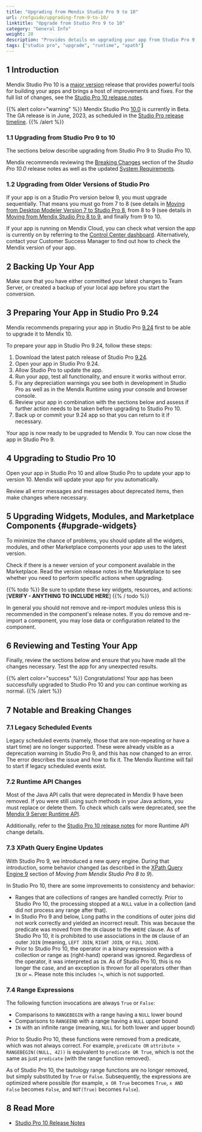 ```yaml
---
title: "Upgrading from Mendix Studio Pro 9 to 10"
url: /refguide/upgrading-from-9-to-10/
linktitle: "Upgrade from Studio Pro 9 to 10"
category: "General Info"
weight: 20
description: "Provides details on upgrading your app from Studio Pro 9 to Studio Pro 10, including sections on converting your app and deprecated features."
tags: ["studio pro", "upgrade", "runtime", "xpath"]
---
```


## 1 Introduction

Mendix Studio Pro 10 is a [major version](/releasenotes/studio-pro/lts-mts/#major-version) release that provides powerful tools for building your apps and brings a host of improvements and fixes. For the full list of changes, see the [Studio Pro 10 release notes](/releasenotes/studio-pro/10.0/).

{{% alert color="warning" %}}
Mendix Studio Pro [10.0](/releasenotes/studio-pro/10.0/) is currently in Beta. The GA release is in June, 2023, as scheduled in the [Studio Pro release timeline](/releasenotes/studio-pro/lts-mts/#major-version).
{{% /alert %}}

### 1.1 Upgrading from Studio Pro 9 to 10

The sections below describe upgrading from Studio Pro 9 to Studio Pro 10.

Mendix recommends reviewing the [Breaking Changes](/releasenotes/studio-pro/10.0/#breaking-changes) section of the *Studio Pro 10.0* release notes as well as the updated [System Requirements](/refguide/system-requirements/).

### 1.2 Upgrading from Older Versions of Studio Pro

If your app is on a Studio Pro version below 9, you must upgrade sequentially. That means you must go from 7 to 8 (see details in [Moving from Desktop Modeler Version 7 to Studio Pro 8](https://docs.mendix.com/refguide8/moving-from-7-to-8/), from 8 to 9 (see details in [Moving from Mendix Studio Pro 8 to 9](/refguide/moving-from-8-to-9/), and finally from 9 to 10. 

If your app is running on Mendix Cloud, you can check what version the app is currently on by referring to the [Control Center dashboard](/developerportal/control-center/#dashboard). Alternatively, contact your Customer Success Manager to find out how to check the Mendix version of your app.

## 2 Backing Up Your App

Make sure that you have either committed your latest changes to Team Server, or created a backup of your local app before you start the conversion.

## 3 Preparing Your App in Studio Pro 9.24

Mendix recommends preparing your app in Studio Pro [9.24](/releasenotes/studio-pro/9.24/) first to be able to upgrade it to Mendix 10.

To prepare your app in Studio Pro 9.24, follow these steps:

1. Download the latest patch release of Studio Pro [9.24](/releasenotes/studio-pro/9.24/).
2. Open your app in Studio Pro 9.24.
3. Allow Studio Pro to update the app.
4. Run your app, test all functionality, and ensure it works without error. 
5. Fix any depreciation warnings you see both in development in Studio Pro as well as in the Mendix Runtime using your console and browser console.
6. Review your app in combination with the sections below and assess if further action needs to be taken before upgrading to Studio Pro 10.
7. Back up or commit your 9.24 app so that you can return to it if necessary.

Your app is now ready to be upgraded to Mendix 9. You can now close the app in Studio Pro 9.

## 4 Upgrading to Studio Pro 10

Open your app in Studio Pro 10 and allow Studio Pro to update your app to version 10. Mendix will update your app for you automatically.

Review all error messages and messages about deprecated items, then make changes where necessary.

## 5 Upgrading Widgets, Modules, and Marketplace Components {#upgrade-widgets}

To minimize the chance of problems, you should update all the widgets, modules, and other Marketplace components your app uses to the latest version.

Check if there is a newer version of your component available in the Marketplace. Read the version release notes in the Marketplace to see whether you need to perform specific actions when upgrading.

{{% todo %}}
Be sure to update these key widgets, resources, and actions: [**VERIFY - ANYTHING TO INCLUDE HERE**]
{{% / todo %}}

In general you should not remove and re-import modules unless this is recommended in the component's release notes. If you do remove and re-import a component, you may lose data or configuration related to the component.

## 6 Reviewing and Testing Your App

Finally, review the sections below and ensure that you have made all the changes necessary. Test the app for any unexpected results.

{{% alert color="success" %}}
Congratulations! Your app has been successfully upgraded to Studio Pro 10 and you can continue working as normal.
{{% /alert %}}

## 7 Notable and Breaking Changes

### 7.1 Legacy Scheduled Events

Legacy scheduled events (namely, those that are non-repeating or have a start time) are no longer supported. These were already visible as a deprecation warning in Studio Pro 9, and this has now changed to an error. The error describes the issue and how to fix it. The Mendix Runtime will fail to start if legacy scheduled events exist.

### 7.2 Runtime API Changes

Most of the Java API calls that were deprecated in Mendix 9 have been removed. If you were still using such methods in your Java actions, you must replace or delete them. To check which calls were deprecated, see the [Mendix 9 Server Runtime API](https://apidocs.rnd.mendix.com/9/runtime/index.html).

Additionally, refer to the [Studio Pro 10 release notes](/releasenotes/studio-pro/10.0/) for more Runtime API change details.

### 7.3 XPath Query Engine Updates

With Studio Pro 9, we introduced a new query engine. During that introduction, some behavior changed (as described in the [XPath Query Engine 9](/refguide/moving-from-8-to-9/#query-engine-9) section of *Moving from Mendix Studio Pro 8 to 9*). 

In Studio Pro 10, there are some improvements to consistency and behavior:

* Ranges that are collections of ranges are handled correctly. Prior to Studio Pro 10, the processing stopped at a `NULL` value in a collection (and did not process any range after that).
* In Studio Pro 9 and below, Long paths in the conditions of outer joins did not work correctly and yielded an incorrect result. This was because the predicate was moved from the `ON` clause to the `WHERE` clause. As of Studio Pro 10, it is prohibited to use associations in the `ON` clause of an outer `JOIN` (meaning, `LEFT JOIN`, `RIGHT JOIN`, or `FULL JOIN`).
* Prior to Studio Pro 10, the operator in a binary expression with a collection or range as (right-hand) operand was ignored. Regardless of the operator, it was interpreted as `IN`. As of Studio Pro 10, this is no longer the case, and an exception is thrown for all operators other than `IN` or `=`. Please note this includes `!=`, which is not supported.

### 7.4 Range Expressions

The following function invocations are always `True` or `False`:

* Comparisons to `RANGEBEGIN` with a range having a `NULL` lower bound
* Comparisons to `RANGEEND` with a range having a `NULL` upper bound
* `IN` with an infinite range (meaning, `NULL` for both lower and upper bound)

Prior to Studio Pro 10, these functions were removed from a predicate, which was not always correct. For example, `predicate OR` `attribute >` `RANGEBEGIN((NULL, 42))` is equivalent to `predicate OR True`, which is not the same as just `predicate` (with the range function removed).

As of Studio Pro 10, the tautology range functions are no longer removed, but simply substituted by `True` or `False`. Subsequently, the expressions are optimized where possible (for example, `x OR True` becomes `True`, `x AND False` becomes `False`, and `NOT(True)` becomes `False`).

## 8 Read More

* [Studio Pro 10 Release Notes](/releasenotes/studio-pro/10.0/)
